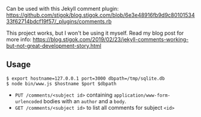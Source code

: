 Can be used with this Jekyll comment plugin: <https://github.com/stigok/blog.stigok.com/blob/6e3e48916fb9d9c8010153433f62714bdcf19f57/_plugins/comments.rb>

This project works, but I won't be using it myself. Read my blog post for more info:
<https://blog.stigok.com/2019/02/23/jekyll-comments-working-but-not-great-development-story.html>

## Usage

```terminal
$ export hostname=127.0.0.1 port=3000 dbpath=/tmp/sqlite.db
$ node bin/www.js $hostname $port $dbpath
```

- `PUT /comments/<subject id>` containing `application/www-form-urlencoded` bodies with an `author` and a `body`.
- `GET /comments/<subject id>` to list all comments for subject `<id>`
